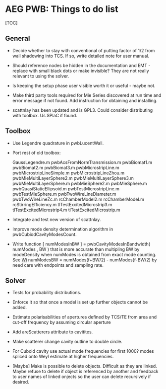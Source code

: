 # AEG PWB: Things to do list

[TOC]

## General

* Decide whether to stay with conventional of putting factor of 1/2 from wall
  shadowing into TCS. If so, write detailed note for user manual.

* Should reference nodes be hidden in the documentation and EMT - replace
  with small black dots or make invisible? They are not really relevant to 
  using the solver.

* Is keeping the setup phase user visible worth it or useful - maybe not.

* Make third party tools required for Mie Series discovered at run time and 
  error message if not found. Add instruction for obtaining and installing.
  
* scattnlay has been updated and is GPL3. Could consider distributing with
  toolbox. Us SPlaC if found.

## Toolbox

* Use Legendre quadrature in pwbLucentWall.

* Port rest of old toolbox:

  GaussLegendre.m
  pwbAcsFromNormTransmission.m
  pwbBiomat1.m
  pwbBiomat2.m
  pwbBiomat3.m
  pwbMicrostripLine.m
  pwbMicrostripLineSimple.m
  pwbMicrostripLineZhou.m
  pwbMieMultiLayerSphere2.m
  pwbMieMultiLayerSphere3.m
  pwbMieMultiLayerSphere.m
  pwbMieSphere2.m
  pwbMieSphere.m
  pwbQuasiStaticEllipsoid.m
  pwbTestMicrostripLine.m
  pwbTestMieSphere.m
  pwbTwoWireLineDiameter.m
  pwbTwoWireLineZc.m
  rcChamberModel2.m
  rcChamberModel.m
  rcStirringEfficiency.m
  tlTestExcitedMicrostrip3.m
  tlTestExcitedMicrostrip4.m
  tlTestExcitedMicrostrip.m

* Integrate and test new version of scattnlay. 

* Improve mode density determination algorithm in pwbCubiodCavityModesCount.

* Write function [ numModesInBW ] = pwbCavityModesInBandwidth( numModes , BW )
  that is more accurate than multipling BW by modeDensity when numModes is
  obtained from exact mode counting. See 
  [Wi](https://en.wikipedia.org/wiki/Electromagnetic_reverberation_chamber)
  numModesBW = numModes(f+BW/2) - numModes(f-BW/2) by need care with endpoints
  and sampling rate.


## Solver

* Tests for probability distributions.

* Enforce it so that once a model is set up further objects cannot be added.

* Estimate polarisabilities of apertures defined by TCS/TE from area and 
  cut-off frequency by assuming circular aperture

* Add areScatterers attribute to cavitites.

* Make scatterer change cavity outline to double circle.

* For Cuboid cavity use actual mode frequencies for first 1000? modes 
  spliced onto Weyl estimate at higher frequencies.

* [Maybe] Make is possible to delete objects. Difficult as they are linked.
  Maybe refuse to delete if object is referenced by another and feedback to
  user names of linked onjects so the user can delete recursively if desired.
